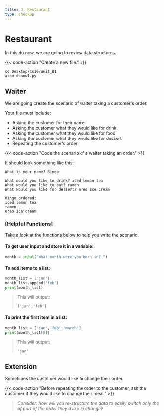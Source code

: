 ```yaml
---
title: 3. Restaurant
type: checkup
---
```

# Restaurant

In this do now, we are going to review data structures. 

{{< code-action "Create a new file." >}}

```shell
cd Desktop/cs10/unit_01
atom donow1.py
```

## Waiter

We are going create the scenario of waiter taking a customer's order.

Your file must include: 
- Asking the customer for their name
- Asking the customer what they would like for drink
- Asking the customer what they would like for food
- Asking the customer what they would like for dessert 
- Repeating the customer's order

{{< code-action "Code the scenario of a waiter taking an order." >}}


It should look something like this:
```shell
What is your name? Ringo

What would you like to drink? iced lemon tea
What would you like to eat? ramen
What would you like for dessert? oreo ice cream

Ringo ordered:
iced lemon tea
ramen
oreo ice cream
```


### [Helpful Functions]

Take a look at the functions below to help you write the scenario. 

#### To get user input and store it in a variable:
```python
month = input("What month were you born in? ")
```


#### To add items to a list:
```python
month_list = ['jan']
month_list.append('feb')
print(month_list)
```
> This will output:
>
> `['jan','feb']`

#### To print the first item in a list:
```python
month_list = ['jan','feb','march']
print(month_list[0])
```
> This will output:
>
> `'jan'`


## Extension

Sometimes the customer would like to change their order. 

{{< code-action "Before repeating the order to the customer, ask the customer if they would like to change their meal." >}}
> *Consider: how will you re-structure the data to easily switch only the of part of the order they'd like to change?*
